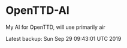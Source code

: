 # OpenTTD-AI
My AI for OpenTTD, will use primarily air

Latest backup: Sun Sep 29 09:43:01 UTC 2019
